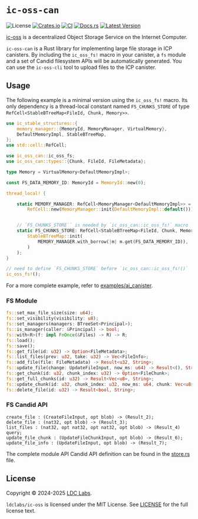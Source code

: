 # `ic-oss-can`

![License](https://img.shields.io/crates/l/ic-oss.svg)
[![Crates.io](https://img.shields.io/crates/d/ic-oss.svg)](https://crates.io/crates/ic-oss)
[![CI](https://github.com/ldclabs/ic-oss/actions/workflows/ci.yml/badge.svg)](https://github.com/ldclabs/ic-oss/actions/workflows/ci.yml)
[![Docs.rs](https://img.shields.io/docsrs/ic-oss?label=docs.rs)](https://docs.rs/ic-oss)
[![Latest Version](https://img.shields.io/crates/v/ic-oss.svg)](https://crates.io/crates/ic-oss)

[ic-oss](https://github.com/ldclabs/ic-oss) is a decentralized Object Storage Service on the Internet Computer.

`ic-oss-can` is a Rust library for implementing large file storage in ICP canisters. By including the `ic_oss_fs!` macro in your canister, a `fs` module and a set of Candid filesystem APIs will be automatically generated. You can use the `ic-oss-cli` tool to upload files to the ICP canister.

## Usage

The following example is a minimal version using the `ic_oss_fs!` macro. Its only dependency is a thread-local constant named `FS_CHUNKS_STORE` of type `RefCell<StableBTreeMap<FileId, Chunk, Memory>>`.

```rust
use ic_stable_structures::{
    memory_manager::{MemoryId, MemoryManager, VirtualMemory},
    DefaultMemoryImpl, StableBTreeMap,
};
use std::cell::RefCell;

use ic_oss_can::ic_oss_fs;
use ic_oss_can::types::{Chunk, FileId, FileMetadata};

type Memory = VirtualMemory<DefaultMemoryImpl>;

const FS_DATA_MEMORY_ID: MemoryId = MemoryId::new(0);

thread_local! {

    static MEMORY_MANAGER: RefCell<MemoryManager<DefaultMemoryImpl>> =
        RefCell::new(MemoryManager::init(DefaultMemoryImpl::default()));


    // `FS_CHUNKS_STORE`` is needed by `ic_oss_can::ic_oss_fs!` macro
    static FS_CHUNKS_STORE: RefCell<StableBTreeMap<FileId, Chunk, Memory>> = RefCell::new(
        StableBTreeMap::init(
            MEMORY_MANAGER.with_borrow(|m| m.get(FS_DATA_MEMORY_ID)),
        )
    );
}

// need to define `FS_CHUNKS_STORE` before `ic_oss_can::ic_oss_fs!()`
ic_oss_fs!();
```

For a more complete example, refer to [examples/ai_canister](https://github.com/ldclabs/ic-oss/tree/main/examples/ai_canister).

### FS Module

```rust
fs::set_max_file_size(size: u64);
fs::set_visibility(visibility: u8);
fs::set_managers(managers: BTreeSet<Principal>);
fs::is_manager(caller: &Principal) -> bool;
fs::with<R>(f: impl FnOnce(&Files) -> R) -> R;
fs::load();
fs::save();
fs::get_file(id: u32) -> Option<FileMetadata>;
fs::list_files(prev: u32, take: u32) -> Vec<FileInfo>;
fs::add_file(file: FileMetadata) -> Result<u32, String>;
fs::update_file(change: UpdateFileInput, now_ms: u64) -> Result<(), String>;
fs::get_chunk(id: u32, chunk_index: u32) -> Option<FileChunk>;
fs::get_full_chunks(id: u32) -> Result<Vec<u8>, String>;
fs::update_chunk(id: u32, chunk_index: u32, now_ms: u64, chunk: Vec<u8>) -> Result<u64, String>;
fs::delete_file(id: u32) -> Result<bool, String>;
```

### FS Candid API

```shell
create_file : (CreateFileInput, opt blob) -> (Result_2);
delete_file : (nat32, opt blob) -> (Result_3);
list_files : (nat32, opt nat32, opt nat32, opt blob) -> (Result_4) query;
update_file_chunk : (UpdateFileChunkInput, opt blob) -> (Result_6);
update_file_info : (UpdateFileInput, opt blob) -> (Result_7);
```

The complete module API Candid API definition can be found in the [store.rs](https://github.com/ldclabs/ic-oss/tree/main/src/ic_oss_can/src/store.rs) file.

## License
Copyright © 2024-2025 [LDC Labs](https://github.com/ldclabs).

`ldclabs/ic-oss` is licensed under the MIT License. See [LICENSE](../../LICENSE-MIT) for the full license text.
